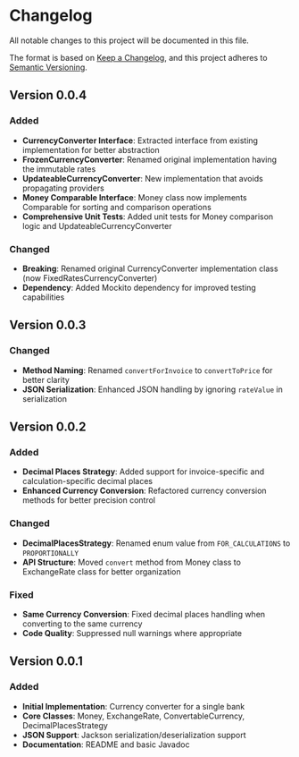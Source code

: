 # Changelog

All notable changes to this project will be documented in this file.

The format is based on [Keep a Changelog](https://keepachangelog.com/en/1.0.0/),
and this project adheres to [Semantic Versioning](https://semver.org/spec/v2.0.0.html).

## Version 0.0.4

### Added
- **CurrencyConverter Interface**: Extracted interface from existing implementation for better abstraction
- **FrozenCurrencyConverter**: Renamed original implementation having the immutable rates
- **UpdateableCurrencyConverter**: New implementation that avoids propagating providers
- **Money Comparable Interface**: Money class now implements Comparable for sorting and comparison operations
- **Comprehensive Unit Tests**: Added unit tests for Money comparison logic and UpdateableCurrencyConverter

### Changed
- **Breaking**: Renamed original CurrencyConverter implementation class (now FixedRatesCurrencyConverter)
- **Dependency**: Added Mockito dependency for improved testing capabilities

## Version 0.0.3

### Changed
- **Method Naming**: Renamed `convertForInvoice` to `convertToPrice` for better clarity
- **JSON Serialization**: Enhanced JSON handling by ignoring `rateValue` in serialization

## Version 0.0.2

### Added
- **Decimal Places Strategy**: Added support for invoice-specific and calculation-specific decimal places
- **Enhanced Currency Conversion**: Refactored currency conversion methods for better precision control

### Changed
- **DecimalPlacesStrategy**: Renamed enum value from `FOR_CALCULATIONS` to `PROPORTIONALLY`
- **API Structure**: Moved `convert` method from Money class to ExchangeRate class for better organization

### Fixed
- **Same Currency Conversion**: Fixed decimal places handling when converting to the same currency
- **Code Quality**: Suppressed null warnings where appropriate

## Version 0.0.1

### Added
- **Initial Implementation**: Currency converter for a single bank
- **Core Classes**: Money, ExchangeRate, ConvertableCurrency, DecimalPlacesStrategy
- **JSON Support**: Jackson serialization/deserialization support
- **Documentation**: README and basic Javadoc